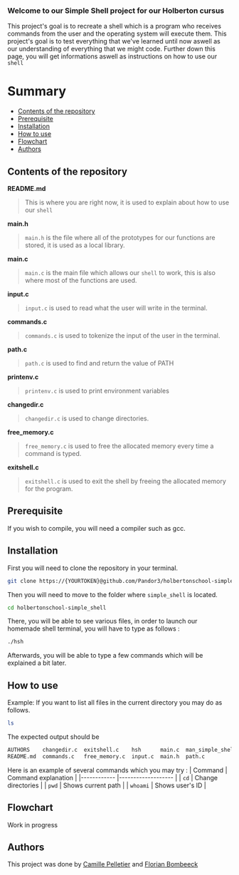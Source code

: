 ### Welcome to our Simple Shell project for our Holberton cursus

This project's goal is to recreate a shell which is a program who receives commands from the user and the operating system will execute them.
This project's goal is to test everything that we've learned until now aswell as our understanding of everything that we might code.
Further down this page, you will get informations aswell as instructions on how to use our `shell`

# Summary
- [Contents of the repository](https://github.com/Pandor3/holbertonschool-simple_shell/blob/Florian/README.md#contents-of-the-repository)
- [Prerequisite](https://github.com/Pandor3/holbertonschool-simple_shell/blob/Florian/README.md#prerequisite)
- [Installation](https://github.com/Pandor3/holbertonschool-simple_shell/blob/Florian/README.md#installation)
- [How to use](https://github.com/Pandor3/holbertonschool-simple_shell/blob/Florian/README.md#how-to-use)
- [Flowchart](https://github.com/Pandor3/holbertonschool-simple_shell/blob/Florian/README.md#flowchart)
- [Authors](https://github.com/Pandor3/holbertonschool-simple_shell/blob/Florian/README.md#authors)

## Contents of the repository
**README.md**
> This is where you are right now, it is used to explain about how to use our `shell`

**main.h**
> `main.h` is the file where all of the prototypes for our functions are stored, it is used as a local library.

**main.c**
> `main.c` is the main file which allows our `shell` to work, this is also where most of the functions are used.

**input.c**
> `input.c` is used to read what the user will write in the terminal.

**commands.c**
> `commands.c` is used to tokenize the input of the user in the terminal.

**path.c**
> `path.c` is used to find and return the value of PATH

**printenv.c**
> `printenv.c` is used to print environment variables

**changedir.c**
> `changedir.c` is used to change directories.

**free_memory.c**
> `free_memory.c` is used to free the allocated memory every time a command is typed.

**exitshell.c**
> `exitshell.c` is used to exit the shell by freeing the allocated memory for the program.

## Prerequisite
If you wish to compile, you will need a compiler such as gcc.

## Installation
First you will need to clone the repository in your terminal.
```bash
git clone https://{YOURTOKEN}@github.com/Pandor3/holbertonschool-simple_shell.git
```

Then you will need to move to the folder where `simple_shell` is located.
```bash
cd holbertonschool-simple_shell
```
There, you will be able to see various files, in order to launch our homemade shell terminal, you will have to type as follows :
```bash
./hsh
```

Afterwards, you will be able to type a few commands which will be explained a bit later.


## How to use
Example:
If you want to list all files in the current directory you may do as follows.
```bash
ls
```
The expected output should be
```bash
AUTHORS    changedir.c  exitshell.c    hsh      main.c  man_simple_shell  printenv.c
README.md  commands.c   free_memory.c  input.c  main.h  path.c           
```

Here is an example of several commands which you may try :
| Command	| Command explanation	|
|------------	|-------------------	|
| `cd`		| Change directories	|
| `pwd`		| Shows current path	|
| `whoami`	| Shows user's ID	|

## Flowchart

Work in progress

## Authors

This project was done by [Camille Pelletier](https://github.com/pelcam) and [Florian Bombeeck](https://github.com/Pandor3)
